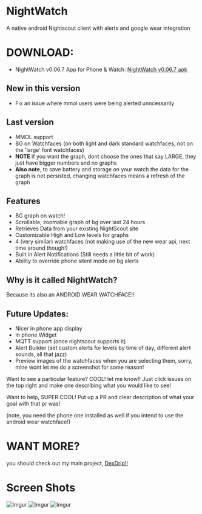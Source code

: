 NightWatch
==========

A native android Nightscout client with alerts and google wear integration

# DOWNLOAD: 
* NightWatch v0.06.7 App for Phone & Watch: [NightWatch v0.06.7 apk](http://bit.ly/17XhKo8)

## New in this version
* Fix an issue where mmol users were being alerted unncessarily 

## Last version
* MMOL support
* BG on Watchfaces (on both light and dark standard watchfaces, not on the 'large' font watchfaces)
* **NOTE** if you want the graph, dont choose the ones that say LARGE, they just have bigger numbers and no graphs
* **Also note**, to save battery and storage on your watch the data for the graph is not persisted, changing watchfaces means a refresh of the graph

## Features
* BG graph on watch!
* Scrollable, zoomable graph of bg over last 24 hours
* Retrieves Data from your existing NightScout site
* Customizable High and Low levels for graphs
* 4 (very similar) watchfaces (not making use of the new wear api, next time around though!)
* Built in Alert Notifications (Still needs a little bit of work)
* Ability to override phone silent mode on bg alerts


## Why is it called NightWatch?
 Because its also an ANDROID WEAR WATCHFACE!!


## Future Updates:
* Nicer in phone app display
* In phone Widget
* MQTT support (once nightscout supports it)
* Alert Builder (set custom alerts for levels by time of day, different alert sounds, all that jazz)
* Preview images of the watchfaces when you are selecting them, sorry, mine wont let me do a screenshot for some reason!

Want to see a particular feature? COOL! let me know!! Just click issues on the top right and make one describing what you would like to see!

Want to help, SUPER COOL! Put up a PR and clear description of what your goal with that pr was!


(note, you need the phone one installed as well if you intend to use the android wear watchface!)

# WANT MORE?
you should check out my main project, [DexDrip!!](http://stephenblackwasalreadytaken.github.io/DexDrip/)

# Screen Shots
![Imgur](http://i.imgur.com/bdAuo1j.jpg)
![Imgur](http://i.imgur.com/P8TRhKJ.png)
![Imgur](http://i.imgur.com/pPY8I5S.png)
